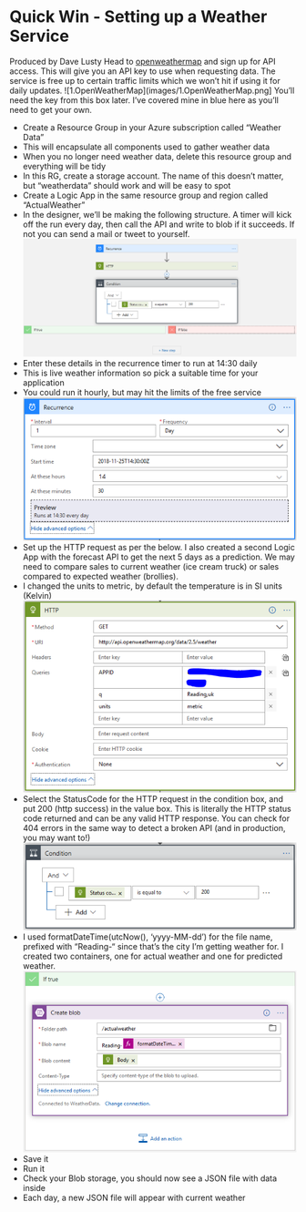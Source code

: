 # Quick Win - Setting up a Weather Service
Produced by Dave Lusty
Head to [openweathermap](https://openweathermap.org) and sign up for API access. This will give you an API key to use when requesting data. The service is free up to certain traffic limits which we won’t hit if using it for daily updates.
 ![1.OpenWeatherMap](images/1.OpenWeatherMap.png]
You’ll need the key from this box later. I’ve covered mine in blue here as you’ll need to get your own.
*	Create a Resource Group in your Azure subscription called “Weather Data”
   *	This will encapsulate all components used to gather weather data
   *	When you no longer need weather data, delete this resource group and everything will be tidy
*	In this RG, create a storage account. The name of this doesn’t matter, but “weatherdata<yourlastname>” should work and will be easy to spot
*	Create a Logic App in the same resource group and region called “ActualWeather”
*	In the designer, we’ll be making the following structure. A timer will kick off the run every day, then call the API and write to blob if it succeeds. If not you can send a mail or tweet to yourself.
 ![2.LogicApp](images/2.LogicApp.png)
*	Enter these details in the recurrence timer to run at 14:30 daily
*	This is live weather information so pick a suitable time for your application
*	You could run it hourly, but may hit the limits of the free service
 ![3.Recurrence](images/3.Recurrence.png)
*	Set up the HTTP request as per the below. I also created a second Logic App with the forecast API to get the next 5 days as a prediction. We may need to compare sales to current weather (ice cream truck) or sales compared to expected weather (brollies).
*	I changed the units to metric, by default the temperature is in SI units (Kelvin)
 ![4.HTTPRequest](images/4.HTTPRequest.png)
*	Select the StatusCode for the HTTP request in the condition box, and put 200 (http success) in the value box. This is literally the HTTP status code returned and can be any valid HTTP response. You can check for 404 errors in the same way to detect a broken API (and in production, you may want to!)
 ![5.Conditional](images/5.Conditional.png)
*	I used formatDateTime(utcNow(), ‘yyyy-MM-dd’) for the file name, prefixed with “Reading-“ since that’s the city I’m getting weather for. I created two containers, one for actual weather and one for predicted weather.
 ![6.IfTrue](images/6.IfTrue.png)
*	Save it
*	Run it
*	Check your Blob storage, you should now see a JSON file with data inside
*	Each day, a new JSON file will appear with current weather

